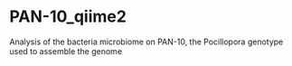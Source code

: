 # PAN-10_qiime2
Analysis of the bacteria microbiome on PAN-10, the Pocillopora genotype used to assemble the genome
